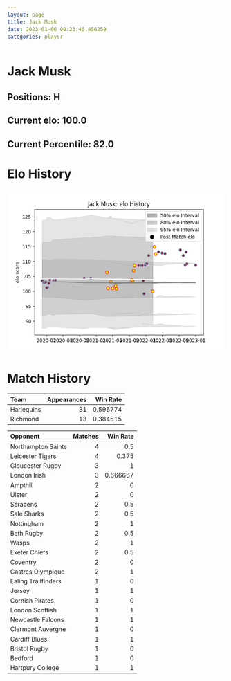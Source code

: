```yaml
---  
layout: page  
title: Jack Musk  
date: 2023-01-06 00:23:46.856259  
categories: player  
---
```

# Jack Musk

## Positions: H

## Current elo: 100.0

## Current Percentile: 82.0

# Elo History


![elo history](history_JackMusk.png)
# Match History


| Team       |   Appearances |   Win Rate |
|:-----------|--------------:|-----------:|
| Harlequins |            31 |   0.596774 |
| Richmond   |            13 |   0.384615 |

| Opponent            |   Matches |   Win Rate |
|:--------------------|----------:|-----------:|
| Northampton Saints  |         4 |   0.5      |
| Leicester Tigers    |         4 |   0.375    |
| Gloucester Rugby    |         3 |   1        |
| London Irish        |         3 |   0.666667 |
| Ampthill            |         2 |   0        |
| Ulster              |         2 |   0        |
| Saracens            |         2 |   0.5      |
| Sale Sharks         |         2 |   0.5      |
| Nottingham          |         2 |   1        |
| Bath Rugby          |         2 |   0.5      |
| Wasps               |         2 |   1        |
| Exeter Chiefs       |         2 |   0.5      |
| Coventry            |         2 |   0        |
| Castres Olympique   |         2 |   1        |
| Ealing Trailfinders |         1 |   0        |
| Jersey              |         1 |   1        |
| Cornish Pirates     |         1 |   0        |
| London Scottish     |         1 |   1        |
| Newcastle Falcons   |         1 |   1        |
| Clermont Auvergne   |         1 |   0        |
| Cardiff Blues       |         1 |   1        |
| Bristol Rugby       |         1 |   0        |
| Bedford             |         1 |   0        |
| Hartpury College    |         1 |   1        |